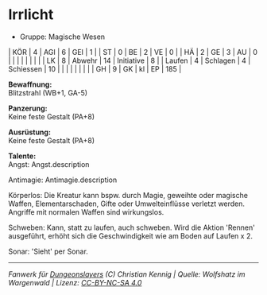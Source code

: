 # Irrlicht  
- Gruppe: Magische Wesen  

| KÖR    | 4 | AGI      | 6  | GEI        | 1   |
| ST     | 0 | BE       | 2  | VE         | 0   |
| HÄ     | 2 | GE       | 3  | AU         | 0   |
|        |   |          |    |            |     |
| LK     | 8 | Abwehr   | 14 | Initiative | 8   |
| Laufen | 4 | Schlagen | 4  | Schiessen  | 10  |
|        |   |          |    |            |     |
| GH     | 9 | GK       | kl | EP         | 185 |


**Bewaffnung:**  
Blitzstrahl (WB+1, GA-5)

**Panzerung:**  
Keine feste Gestalt (PA+8)

**Ausrüstung:**  
Keine feste Gestalt (PA+8)

**Talente:**  
Angst: Angst.description

Antimagie: Antimagie.description

Körperlos: Die Kreatur kann bspw. durch Magie, geweihte oder magische Waffen, Elementarschaden, Gifte oder Umwelteinflüsse verletzt werden. Angriffe mit normalen Waffen sind wirkungslos.

Schweben: Kann, statt zu laufen, auch schweben. Wird die Aktion 'Rennen' ausgeführt, erhöht sich die Geschwindigkeit wie am Boden auf Laufen x 2.

Sonar: 'Sieht' per Sonar.





___
*Fanwerk für [Dungeonslayers](https://www.dungeonslayers.net/) (C) Christian Kennig | Quelle: Wolfshatz im Wargenwald | Lizenz: [CC-BY-NC-SA 4.0](https://creativecommons.org/licenses/by-nc-sa/4.0/deed.de)*